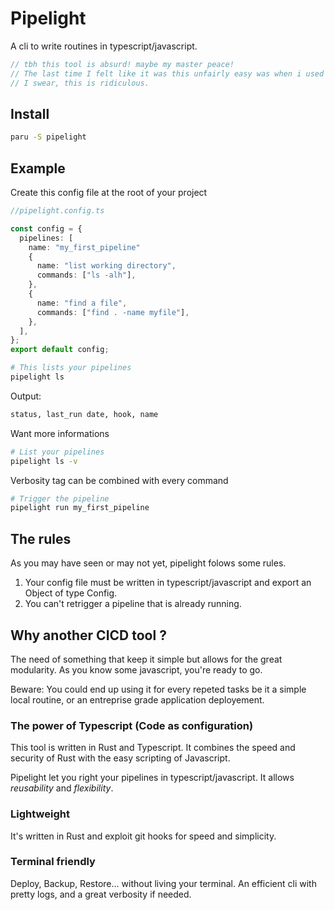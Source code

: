 # Pipelight

A cli to write routines in typescript/javascript.

```js
// tbh this tool is absurd! maybe my master peace!
// The last time I felt like it was this unfairly easy was when i used cosmiconfig.
// I swear, this is ridiculous.
```

## Install

```sh
paru -S pipelight
```

## Example

Create this config file at the root of your project

```ts
//pipelight.config.ts

const config = {
  pipelines: [
    name: "my_first_pipeline"
    {
      name: "list working directory",
      commands: ["ls -alh"],
    },
    {
      name: "find a file",
      commands: ["find . -name myfile"],
    },
  ],
};
export default config;
```

```sh
# This lists your pipelines
pipelight ls
```

Output:

```sh
status, last_run date, hook, name
```

Want more informations

```sh
# List your pipelines
pipelight ls -v

```

Verbosity tag can be combined with every command

```sh
# Trigger the pipeline
pipelight run my_first_pipeline

```

## The rules

As you may have seen or may not yet, pipelight folows some rules.

1. Your config file must be written in typescript/javascript and export
   an Object of type Config.
2. You can't retrigger a pipeline that is already running.

## Why another CICD tool ?

The need of something that keep it simple but allows for the great modularity.
As you know some javascript, you're ready to go.

Beware: You could end up using it for every repeted tasks be it a simple local routine, or an entreprise grade application deployement.

### The power of Typescript (Code as configuration)

This tool is written in Rust and Typescript.
It combines the speed and security of Rust with the easy scripting of Javascript.

Pipelight let you right your pipelines in typescript/javascript.
It allows _reusability_ and _flexibility_.

### Lightweight

It's written in Rust and exploit git hooks for speed and simplicity.

### Terminal friendly

Deploy, Backup, Restore... without living your terminal.
An efficient cli with pretty logs, and a great verbosity if needed.

